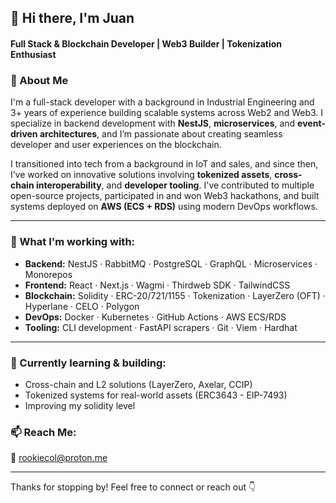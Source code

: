 ## 👋 Hi there, I'm Juan  
#### Full Stack & Blockchain Developer | Web3 Builder | Tokenization Enthusiast

### 🧠 About Me  
I'm a full-stack developer with a background in Industrial Engineering and 3+ years of experience building scalable systems across Web2 and Web3. I specialize in backend development with **NestJS**, **microservices**, and **event-driven architectures**, and I’m passionate about creating seamless developer and user experiences on the blockchain.

I transitioned into tech from a background in IoT and sales, and since then, I’ve worked on innovative solutions involving **tokenized assets**, **cross-chain interoperability**, and **developer tooling**. I've contributed to multiple open-source projects, participated in and won Web3 hackathons, and built systems deployed on **AWS (ECS + RDS)** using modern DevOps workflows.

---

### 🚀 What I'm working with:
- **Backend:** NestJS · RabbitMQ · PostgreSQL · GraphQL · Microservices · Monorepos  
- **Frontend:** React · Next.js · Wagmi · Thirdweb SDK · TailwindCSS  
- **Blockchain:** Solidity · ERC-20/721/1155 · Tokenization · LayerZero (OFT) · Hyperlane · CELO · Polygon  
- **DevOps:** Docker · Kubernetes · GitHub Actions · AWS ECS/RDS  
- **Tooling:** CLI development · FastAPI scrapers · Git · Viem · Hardhat  

---

### 🌱 Currently learning & building:
- Cross-chain and L2 solutions (LayerZero, Axelar, CCIP)
- Tokenized systems for real-world assets (ERC3643 - EIP-7493)
- Improving my solidity level 


### 📫 Reach Me:
📧 rookiecol@proton.me

---

Thanks for stopping by! Feel free to connect or reach out 👇
